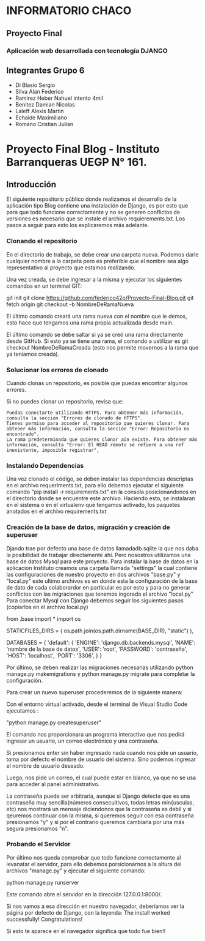 # INFORMATORIO CHACO
## Proyecto Final 
### Aplicación web desarrollada con tecnología DJANGO


## Integrantes Grupo 6

- Di Blasio Sergio
- Silva Alan Federico
- Ramirez Heber Nahuel intento 4mil
- Benitez Damian Nicolas
- Laleff Alexis Martin
- Echaide Maximiliano
- Romano Cristian Julian


# Proyecto Final Blog - Instituto Barranqueras UEGP N° 161.
## Introducción

El siguiente repositorio público donde realizamos el desarrollo de la aplicación tipo Blog contiene una instalación de Django, es por esto que para que todo funcione correctamente y no se generen conflictos de versiones es necesario que se instale el archivo requierements.txt. Los pasos a seguir para esto los explicaremos más adelante.


### Clonando el repositorio

En el directorio de trabajo, se debe crear una carpeta nueva. Podemos darle cualquier nombre a la carpeta pero es preferible que el nombre sea algo representativo al proyecto que estamos realizando.

Una vez creada, se debe ingresar a la misma y ejecutar los siguientes comandos en un terminal GIT:

git init
git clone https://github.com/federico42o/Proyecto-Final-Blog.git
git fetch origin
git checkout -b NombreDeRamaNueva

El último comando creará una rama nueva con el nombre que le demos, esto hace que tengamos una rama propia actualizada desde main.

El último comando se debe saltar si ya se creó una rama directamente desde GitHub. Si esto ya se tiene una rama, el comando a ustilizar es git checkout NombreDeRamaCreada (esto nos permite movernos a la rama que ya teniamos creada).

### Solucionar los errores de clonado

Cuando clonas un repositorio, es posible que puedas encontrar algunos errores.

Si no puedes clonar un repositorio, revisa que:

    Puedas conectarte utilizando HTTPS. Para obtener más información, consulta la sección "Errores de clonado de HTTPS".
    Tienes permiso para acceder al repositorio que quieres clonar. Para obtener más información, consulta la sección "Error: Repositorio no encontrado".
    La rama predeterminada que quieres clonar aún existe. Para obtener más información, consulta "Error: El HEAD remoto se refiere a una ref inexistente, imposible registrar",

### Instalando Dependencias

Una vez clonado el código, se deben instalar las dependencias descriptas en el archivo requeriments.txt, para ello debemos ejecutar el siguiente comando "pip install -r requirements.txt" en la consola posicionandonos en el directorio donde se encuentre este archivo.
Haciendo esto, se instalaran en el sistema o en el virtualenv que tengamos activado, los paquetes anotados en el archivo requirements.txt



### Creación de la base de datos, migración y creación de superuser

Djando trae por defecto una base de datos llamadadb.sqlite la que nos daba la posibilidad de trabajar directamente ahí.
Pero nosostros utilizamos una base de datos Mysql para este proyecto.
Para instalar la base de datos en la aplicacion Instituto creamos una carpeta llamada "settings" la cual contiene las configuraciones de nuestro proyecto en dos archivos "base.py" y "local.py" este ultimo archivos es en donde esta la configuración de la base de dato de cada colaborardor en particular es por esto y para no generar conflictos con las migraciones que tenemos ingorado el archivo "local.py"
Para conectar Mysql con Django debemos seguir los siguientes pasos (copiarlos en el archivo local.py)

from .base import *
import os

STATICFILES_DIRS = (
    os.path.join(os.path.dirname(BASE_DIR), "static")
),


DATABASES = {
    'default': {
        'ENGINE': 'django.db.backends.mysql',
        'NAME': 'nombre de la base de datos',
        'USER': 'root',
        'PASSWORD': 'contraseña',
        'HOST': 'localhost',
        'PORT': '3306',
    }
}

Por último, se deben realizar las migraciones necesarias utilizando python manage.py makemigrations y python manage.py migrate para completar la configuración.

Para crear un nuevo superuser procederemos de la siguiente manera:

Con el entorno virtual activado, desde el terminal de Visual Studio Code ejecutamos :

"python manage.py createsuperuser"

El comando nos proporcionara un programa interactivo que nos pedirá ingresar un usuario, un correo electrónico y una contraseña.

Si presionamos enter sin haber ingresado nada cuando nos pide un usuario, toma por defecto el nombre de usuario del sistema. Sino podemos ingresar el nombre de usuario deseado.

Luego, nos pide un correo, el cual puede estar en blanco, ya que no se usa para acceder al panel administrativo.

La contraseña puede ser arbitraria, aunque si Django detecta que es una contraseña muy sencilla(números consecuitivos, todas letras min{usculas, etc) nos mostrará un mensaje diciendonos que la contraseña es debil y si qeuremos continuar con la misma, si queremos seguir con esa contraseña presionamos "y" y si por el contrario queremos cambiarla por una más segura presionamos "n". 

### Probando el Servidor

Por último nos queda comprobar que todo funcione correctamente al levanatar el servidor, para ello debemos porsicionarnos a la altura del archivos "manage.py" y ejecutar el siguiente comando:

python manage.py runserver

Este comando abre el servidor en la dirección 127.0.0.1:8000/.

Si nos vamos a esa dirección en nuestro navegador, deberíamos ver la página por defecto de Django, con la leyenda:
The install worked successfully! Congratulations!

Si esto te aparece en el navegador significa que todo fue bien!!

